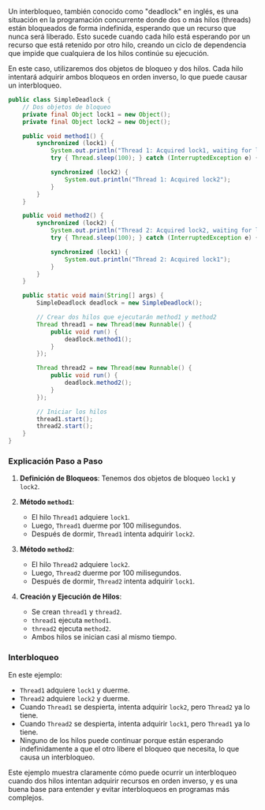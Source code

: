 Un interbloqueo, también conocido como "deadlock" en inglés, es una situación en la programación concurrente donde dos o más hilos (threads) están bloqueados de forma indefinida, esperando que un recurso que nunca será liberado. Esto sucede cuando cada hilo está esperando por un recurso que está retenido por otro hilo, creando un ciclo de dependencia que impide que cualquiera de los hilos continúe su ejecución.

En este caso, utilizaremos dos objetos de bloqueo y dos hilos. Cada hilo intentará adquirir ambos bloqueos en orden inverso, lo que puede causar un interbloqueo.
```java
public class SimpleDeadlock {
    // Dos objetos de bloqueo
    private final Object lock1 = new Object();
    private final Object lock2 = new Object();

    public void method1() {
        synchronized (lock1) {
            System.out.println("Thread 1: Acquired lock1, waiting for lock2...");
            try { Thread.sleep(100); } catch (InterruptedException e) {}

            synchronized (lock2) {
                System.out.println("Thread 1: Acquired lock2");
            }
        }
    }

    public void method2() {
        synchronized (lock2) {
            System.out.println("Thread 2: Acquired lock2, waiting for lock1...");
            try { Thread.sleep(100); } catch (InterruptedException e) {}

            synchronized (lock1) {
                System.out.println("Thread 2: Acquired lock1");
            }
        }
    }

    public static void main(String[] args) {
        SimpleDeadlock deadlock = new SimpleDeadlock();

        // Crear dos hilos que ejecutarán method1 y method2
        Thread thread1 = new Thread(new Runnable() {
            public void run() {
                deadlock.method1();
            }
        });

        Thread thread2 = new Thread(new Runnable() {
            public void run() {
                deadlock.method2();
            }
        });

        // Iniciar los hilos
        thread1.start();
        thread2.start();
    }
}
```

### Explicación Paso a Paso

1. **Definición de Bloqueos**: Tenemos dos objetos de bloqueo `lock1` y `lock2`.
    
2. **Método `method1`**:
    
    - El hilo `Thread1` adquiere `lock1`.
    - Luego, `Thread1` duerme por 100 milisegundos.
    - Después de dormir, `Thread1` intenta adquirir `lock2`.
3. **Método `method2`**:
    
    - El hilo `Thread2` adquiere `lock2`.
    - Luego, `Thread2` duerme por 100 milisegundos.
    - Después de dormir, `Thread2` intenta adquirir `lock1`.
4. **Creación y Ejecución de Hilos**:
    
    - Se crean `thread1` y `thread2`.
    - `thread1` ejecuta `method1`.
    - `thread2` ejecuta `method2`.
    - Ambos hilos se inician casi al mismo tiempo.

### Interbloqueo

En este ejemplo:

- `Thread1` adquiere `lock1` y duerme.
- `Thread2` adquiere `lock2` y duerme.
- Cuando `Thread1` se despierta, intenta adquirir `lock2`, pero `Thread2` ya lo tiene.
- Cuando `Thread2` se despierta, intenta adquirir `lock1`, pero `Thread1` ya lo tiene.
- Ninguno de los hilos puede continuar porque están esperando indefinidamente a que el otro libere el bloqueo que necesita, lo que causa un interbloqueo.

Este ejemplo muestra claramente cómo puede ocurrir un interbloqueo cuando dos hilos intentan adquirir recursos en orden inverso, y es una buena base para entender y evitar interbloqueos en programas más complejos.